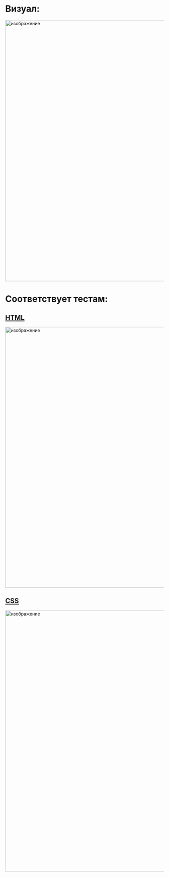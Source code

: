 # Визуал:

<img width="1391" height="828" alt="изображение" src="https://github.com/user-attachments/assets/5ae6b268-b4f3-451a-871a-38db0ef8998d" />

# Соответствует тестам: 

## [HTML](https://validator.w3.org)
<img width="1390" height="827" alt="изображение" src="https://github.com/user-attachments/assets/37910433-c216-44e7-85a9-43c181dfde18" />

## [CSS](https://jigsaw.w3.org/css-validator)
<img width="1385" height="828" alt="изображение" src="https://github.com/user-attachments/assets/73971601-a323-45df-be55-3852111ced61" />



